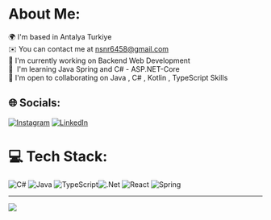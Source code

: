 # About Me:
 🌍 I'm based in Antalya Turkiye<br> ✉️ You can contact me at nsnr6458@gmail.com<br> 🚀 I'm currently working on Backend Web Development<br> 🧠  I'm learning Java Spring and C# - ASP.NET-Core<br> 🤝 I'm open to collaborating on Java , C# , Kotlin , TypeScript Skills


## 🌐 Socials:
[![Instagram](https://img.shields.io/badge/Instagram-%23E4405F.svg?logo=Instagram&logoColor=white)](https://instagram.com/ak1ntatar) [![LinkedIn](https://img.shields.io/badge/LinkedIn-%230077B5.svg?logo=linkedin&logoColor=white)](https://www.linkedin.com/in/akin-tatar/)

# 💻 Tech Stack:
![C#](https://img.shields.io/badge/c%23-%23239120.svg?style=for-the-badge&logo=csharp&logoColor=white) ![Java](https://img.shields.io/badge/java-%23ED8B00.svg?style=for-the-badge&logo=openjdk&logoColor=white) ![TypeScript](https://img.shields.io/badge/typescript-%23323330.svg?style=for-the-badge&logo=typescript&logoColor=%fffff)![.Net](https://img.shields.io/badge/.NET-5C2D91?style=for-the-badge&logo=.net&logoColor=white) ![React](https://img.shields.io/badge/react-%2320232a.svg?style=for-the-badge&logo=react&logoColor=%2361DAFB) ![Spring](https://img.shields.io/badge/spring-%236DB33F.svg?style=for-the-badge&logo=spring&logoColor=white) 


---
[![](https://visitcount.itsvg.in/api?id=ak1nttr&icon=5&color=9)](https://visitcount.itsvg.in)

<!-- Proudly created with GPRM ( https://gprm.itsvg.in ) -->
